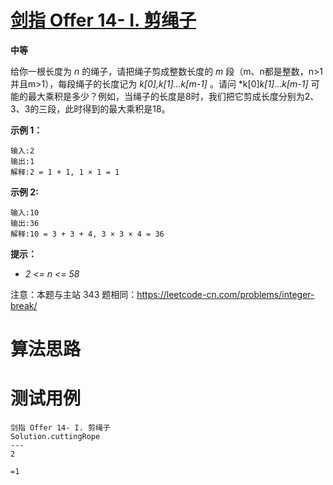 # [剑指 Offer 14- I. 剪绳子][cnTitle]

**中等**

给你一根长度为  *n*  的绳子，请把绳子剪成整数长度的  *m*  段（m、n都是整数，n>1并且m>1），每段绳子的长度记为  *k[0],k[1]...k[m-1]*  。请问  *k[0]*k[1]*...*k[m-1]*  可能的最大乘积是多少？例如，当绳子的长度是8时，我们把它剪成长度分别为2、3、3的三段，此时得到的最大乘积是18。

**示例 1：** 

```
输入:2
输出:1
解释:2 = 1 + 1, 1 × 1 = 1
```

**示例 2:** 

```
输入:10
输出:36
解释:10 = 3 + 3 + 4, 3 × 3 × 4 = 36
```

**提示：** 

-  *2 <= n <= 58* 

注意：本题与主站 343 题相同：https://leetcode-cn.com/problems/integer-break/




# 算法思路

# 测试用例
```
剑指 Offer 14- I. 剪绳子
Solution.cuttingRope
---
2

=1
```

[cnTitle]: https://leetcode-cn.com/problems/jian-sheng-zi-lcof/
